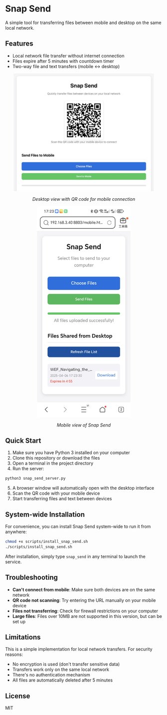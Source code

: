 # Snap Send

A simple tool for transferring files between mobile and desktop on the same local network.

## Features

- Local network file transfer without internet connection
- Files expire after 5 minutes with countdown timer
- Two-way file and text transfers (mobile ↔ desktop)

<div align="center">
  <img src="screenshots/desktop_view.jpg" width="450" alt="Desktop view">
  <p><em>Desktop view with QR code for mobile connection</em></p>

  <img src="screenshots/mobile_view.jpg" width="300" alt="Mobile view">
  <p><em>Mobile view of Snap Send</em></p>
</div>

## Quick Start

1. Make sure you have Python 3 installed on your computer
2. Clone this repository or download the files
3. Open a terminal in the project directory
4. Run the server:

```bash
python3 snap_send_server.py
```

5. A browser window will automatically open with the desktop interface
6. Scan the QR code with your mobile device
7. Start transferring files and text between devices

## System-wide Installation

For convenience, you can install Snap Send system-wide to run it from anywhere:

```bash
chmod +x scripts/install_snap_send.sh
./scripts/install_snap_send.sh
```

After installation, simply type `snap_send` in any terminal to launch the service.


## Troubleshooting

- **Can't connect from mobile**: Make sure both devices are on the same network
- **QR code not scanning**: Try entering the URL manually on your mobile device
- **Files not transferring**: Check for firewall restrictions on your computer
- **Large files**: Files over 10MB are not supported in this version, but can be set up

## Limitations

This is a simple implementation for local network transfers. For security reasons:

- No encryption is used (don't transfer sensitive data)
- Transfers work only on the same local network
- There's no authentication mechanism
- All files are automatically deleted after 5 minutes

## License

MIT 